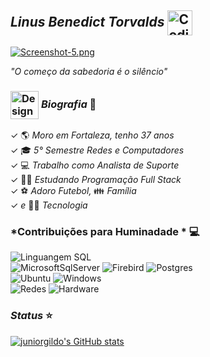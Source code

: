 ## *Linus Benedict Torvalds* <img alt="Coding Gif" src="https://thumbs.gfycat.com/UnevenSomberGalapagossealion.webp?id=s2s53807#gsc.tab=0?cid=790b76118849e7b024333f0377101b6f9d71150022128261&rid=giphy.gif&ct=g" height="40" width="40" align="center"/>&nbsp;<br/> 

[![Screenshot-5.png](https://i.postimg.cc/4yJBz8VG/Screenshot-5.png)](https://git-scm.com/) <br/>
 
*"O começo da sabedoria é o silêncio"* </br>

### <img alt="Design Gif" src="https://media.giphy.com/media/povenlBAIz14s/giphy.gif" height="45" align="center"/>&nbsp;*Biografia* 🎯 
✓ 🌎 *Moro em Fortaleza, tenho 37 anos*   </br>
✓ 🎓 *5° Semestre Redes e Computadores*   </br>
✓ 💻 *Trabalho como Analista de Suporte*   </br>
✓ 👨‍💻 *Estudando Programação Full Stack* </br>
✓ ⚽ *Adoro Futebol,* 👪 *Família* </br>
✓ *e* 👨‍💻 *Tecnologia* </br>

### *Contribuições para Huminadade * 💻 
![ Linguangem SQL ](https://img.shields.io/badge/-LinguangemSQL-7CFC00??style=plastic&logo=MicrosoftSqlServer&logoColor=black) </br>
![ MicrosoftSqlServer ](https://img.shields.io/badge/-SqlServer-FF0000?style=plastic&logo=MicrosoftSqlServer&logoColor=white)
![ Firebird ](https://img.shields.io/badge/-Firebird-FF5733?style=plastice&logo=firefox&logoColor=white)
![ Postgres ](https://img.shields.io/badge/-Postgres-008bb9?style=plastic&logo=PostGreSQL&logoColor=white) </br>
![ Ubuntu ](https://img.shields.io/badge/-Ubuntu-DD4814?style=plastic&logo=Ubuntu&logoColor=white)
![ Windows ](https://img.shields.io/badge/-Windows-007BD7?style=plastic&logo=windows&logoColor=white)   
![ Redes ](https://img.shields.io/badge/-Redes-f1f1f1?style=plastic&logo=wireless&logoColor=white)
![ Hardware ](https://img.shields.io/badge/-Hardware-f1f1f1?style=plastic&logo=hardware&logoColor=white)   </br>
                                                                                                                 
                                                                                                                 
### *Status* ⭐
[![juniorgildo's GitHub stats](https://github-readme-stats.vercel.app/api?username=juniorgildo&show_icons=true&count_private=true&theme=codeSTACKr&title_color=00acee&icon_color=FF0000)](https://github.com/juniorgildo)

